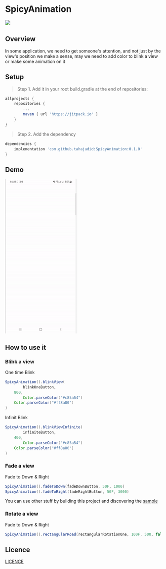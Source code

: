 # SpicyAnimation
[![](https://jitpack.io/v/tahajadid/SpicyAnimation.svg)](https://jitpack.io/#tahajadid/SpicyAnimation)

## Overview
In some application, we need to get someone's attention, and not just by the view's position we make a sense, may we need to add color to blink a view or make some animation on it


## Setup

> Step 1. Add it in your root build.gradle at the end of repositories:

```groovy
allprojects {
	repositories {
		...
		maven { url 'https://jitpack.io' }
	}
}
```

> Step 2. Add the dependency

```groovy
dependencies {
	implementation 'com.github.tahajadid:SpicyAnimation:0.1.0'
}
```

## Demo

<img src="/demo.gif" width="230" height="500"/>

## How to use it

### Blibk a view

One time Blink
```groovy
SpicyAnimation().blinkView(
        blinkOneButton,
	800,
        Color.parseColor("#c85a54")
	Color.parseColor("#ff8a80")
)
```

Infinit Blink
```groovy
SpicyAnimation().blinkViewInfinite(
        infiniteButton,
	400,
        Color.parseColor("#c85a54")
	Color.parseColor("#ff8a80")
)
```

### Fade a view

Fade to Down & Right
```groovy
SpicyAnimation().fadeToDown(fadeDownButton, 50F, 1000)
SpicyAnimation().fadeToRight(fadeRightButton, 50F, 3000)
```

You can use other stuff by building this project and discovering the 
[sample](https://github.com/tahajadid/SpicyAnimation/tree/develop/app)

### Rotate a view

Fade to Down & Right
```groovy
SpicyAnimation().rectangularRoad(rectangularRotationOne, 100F, 500, false) // true if you want a fade in animation start/end
```


## Licence

[LICENCE](https://github.com/tahajadid/SpicyAnimation/blob/develop/LICENSE)
